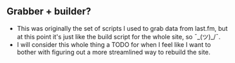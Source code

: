 ## Grabber + builder?

- This was originally the set of scripts I used to grab data from last.fm, but at this point it's just like the build script for the whole site, so ¯\_(ツ)_/¯.
- I will consider this whole thing a TODO for when I feel like I want to bother with figuring out a more streamlined way to rebuild the site.

